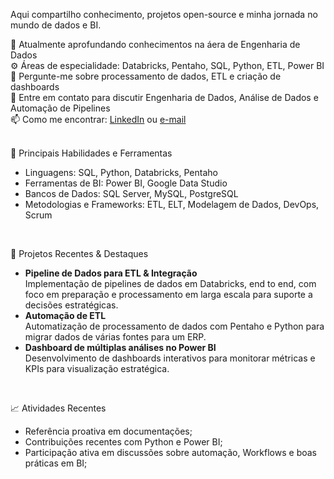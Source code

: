 Aqui compartilho conhecimento, projetos open-source e minha jornada no mundo de dados e BI.

🌱 Atualmente aprofundando conhecimentos na áera de Engenharia de Dados\
⚙️ Áreas de especialidade: Databricks, Pentaho, SQL, Python, ETL, Power BI\
🧠 Pergunte-me sobre processamento de dados, ETL e criação de dashboards\
💬 Entre em contato para discutir Engenharia de Dados, Análise de Dados e Automação de Pipelines\
📫 Como me encontrar: [LinkedIn](https://www.linkedin.com/in/ricardogomesmatos/) ou [e-mail](mailto:ricardogomesmatos@gmail.com)
<br>
<br>

🌟 Principais Habilidades e Ferramentas
- Linguagens: SQL, Python, Databricks, Pentaho
- Ferramentas de BI: Power BI, Google Data Studio
- Bancos de Dados: SQL Server, MySQL, PostgreSQL
- Metodologias e Frameworks: ETL, ELT, Modelagem de Dados, DevOps, Scrum
<br>


🚀 Projetos Recentes & Destaques
- **Pipeline de Dados para ETL & Integração**\
Implementação de pipelines de dados em Databricks, end to end, com foco em preparação e processamento em larga escala para suporte a decisões estratégicas.
- **Automação de ETL**\
Automatização de processamento de dados com Pentaho e Python para migrar dados de várias fontes para um ERP.
- **Dashboard de múltiplas análises no Power BI**\
Desenvolvimento de dashboards interativos para monitorar métricas e KPIs para visualização estratégica.

<br>


📈 Atividades Recentes
- Referência proativa em documentações;
- Contribuições recentes com Python e Power BI;
- Participação ativa em discussões sobre automação, Workflows e boas práticas em BI;

